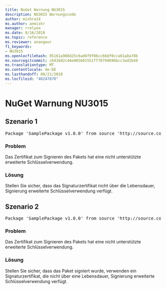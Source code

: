 ```yaml
---
title: NuGet Warnung NU3015
description: NU3015 Warnungscode
author: mishra14
ms.author: anmishr
manager: rrelyea
ms.date: 8/16/2018
ms.topic: reference
ms.reviewer: anangaur
f1_keywords:
- NU3015
ms.openlocfilehash: 95161a908d25c6ad6f9f06cc66df0cca61a8a78b
ms.sourcegitcommit: c643dd2c44e085601551ff7079d696bcc3ad2b49
ms.translationtype: MT
ms.contentlocale: de-DE
ms.lasthandoff: 08/21/2018
ms.locfileid: "40247870"
---
```

# <a name="nuget-warning-nu3015"></a>NuGet Warnung NU3015

## <a name="scenario-1"></a>Szenario 1

<pre>Package 'SamplePackage v1.0.0' from source 'http://source.com/index.json': The lifetime signing EKU in the primary signature's certificate is not supported.</pre>

### <a name="issue"></a>Problem

Das Zertifikat zum Signieren des Pakets hat eine nicht unterstützte erweiterte Schlüsselverwendung.


### <a name="solution"></a>Lösung

Stellen Sie sicher, dass das Signaturzertifikat nicht über die Lebensdauer, Signierung erweiterte Schlüsselverwendung verfügt.



## <a name="scenario-2"></a>Szenario 2

<pre>Package 'SamplePackage v1.0.0' from source 'http://source.com/index.json': The lifetime signing EKU in the signing certificate is not supported.</pre>

### <a name="issue"></a>Problem

Das Zertifikat zum Signieren des Pakets hat eine nicht unterstützte erweiterte Schlüsselverwendung.


### <a name="solution"></a>Lösung

Stellen Sie sicher, dass das Paket signiert wurde, verwenden ein Signaturzertifikat, die nicht über eine Lebensdauer, Signierung erweiterte Schlüsselverwendung verfügt.


